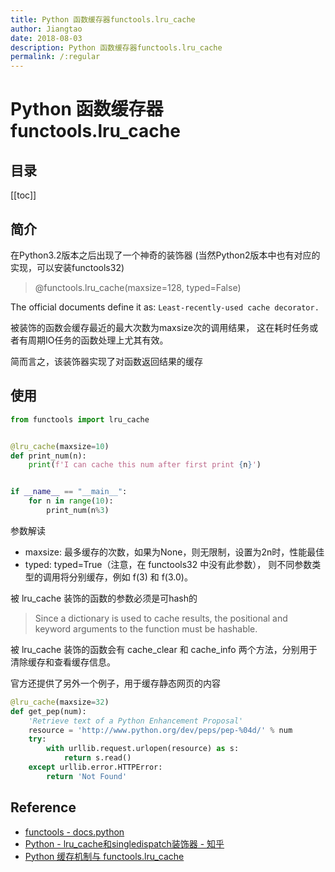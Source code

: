```yaml
---
title: Python 函数缓存器functools.lru_cache
author: Jiangtao
date: 2018-08-03
description: Python 函数缓存器functools.lru_cache
permalink: /:regular
---
```


<!--# 简介
Python 函数缓存器functools.lru_cache-->

# Python 函数缓存器functools.lru_cache

## 目录

[[toc]]

## 简介

在Python3.2版本之后出现了一个神奇的装饰器
(当然Python2版本中也有对应的实现，可以安装functools32)

> @functools.lru_cache(maxsize=128, typed=False)

The official documents define it as:
`Least-recently-used cache decorator.`

被装饰的函数会缓存最近的最大次数为maxsize次的调用结果，
这在耗时任务或者有周期IO任务的函数处理上尤其有效。

简而言之，该装饰器实现了对函数返回结果的缓存

## 使用

```python
from functools import lru_cache


@lru_cache(maxsize=10)
def print_num(n):
    print(f'I can cache this num after first print {n}')


if __name__ == "__main__":
    for n in range(10):
        print_num(n%3)

```

参数解读

- maxsize: 最多缓存的次数，如果为None，则无限制，设置为2n时，性能最佳
- typed: typed=True（注意，在 functools32 中没有此参数），
则不同参数类型的调用将分别缓存，例如 f(3) 和 f(3.0)。

被 lru_cache 装饰的函数的参数必须是可hash的

> Since a dictionary is used to cache results,
the positional and keyword arguments to the function must be hashable.

被 lru_cache 装饰的函数会有 cache_clear 和 cache_info 两个方法，分别用于清除缓存和查看缓存信息。

官方还提供了另外一个例子，用于缓存静态网页的内容

```python
@lru_cache(maxsize=32)
def get_pep(num):
    'Retrieve text of a Python Enhancement Proposal'
    resource = 'http://www.python.org/dev/peps/pep-%04d/' % num
    try:
        with urllib.request.urlopen(resource) as s:
            return s.read()
    except urllib.error.HTTPError:
        return 'Not Found'
```

## Reference

- [functools - docs.python](https://docs.python.org/3/library/functools.html)
- [Python - lru_cache和singledispatch装饰器 - 知乎](https://zhuanlan.zhihu.com/p/27643991)
- [Python 缓存机制与 functools.lru_cache](http://kuanghy.github.io/2016/04/20/python-cache)
